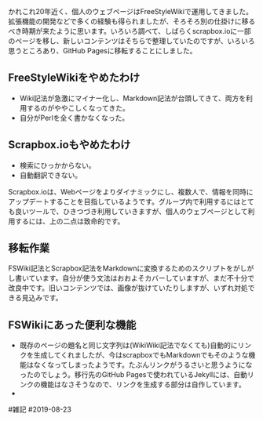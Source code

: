 かれこれ20年近く、個人のウェブページはFreeStyleWikiで運用してきました。拡張機能の開発などで多くの経験も得られましたが、そろそろ別の仕掛けに移るべき時期が来たように思います。いろいろ調べて、しばらくscrapbox.ioに一部のページを移し、新しいコンテンツはそちらで整理していたのですが、いろいろ思うところあり、GitHub Pagesに移転することにしました。

## FreeStyleWikiをやめたわけ

* Wiki記法が急激にマイナー化し、Markdown記法が台頭してきて、両方を利用するのがややこしくなってきた。
* 自分がPerlを全く書かなくなった。

## Scrapbox.ioもやめたわけ

* 検索にひっかからない。
* 自動翻訳できない。

Scrapbox.ioは、Webページをよりダイナミックにし、複数人で、情報を同時にアップデートすることを目指しているようです。グループ内で利用するにはとても良いツールで、ひきつづき利用していきますが、個人のウェブページとして利用するには、上の二点は致命的です。

## 移転作業

FSWiki記法とScrapbox記法をMarkdownに変換するためのスクリプトをがしがし書いています。自分が使う文法はおおよそカバーしていますが、まだ不十分で改良中です。旧いコンテンツでは、画像が抜けていたりしますが、いずれ対処できる見込みです。

## FSWikiにあった便利な機能

* 既存のページの題名と同じ文字列は(WikiWiki記法でなくても)自動的にリンクを生成してくれましたが、今はscrapboxでもMarkdownでもそのような機能はなくなってしまったようです。たぶんリンクがうるさいと思うようになったのでしょう。移行先のGitHub Pagesで使われているJekyllには、自動リンクの機能はなさそうなので、リンクを生成する部分は自作しています。
* 

#雑記
#2019-08-23 
